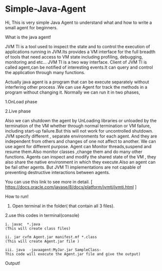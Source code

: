 # Simple-Java-Agent
Hi,
This is very simple Java Agent  to understand what and how to write a small agent for beginners.

What is the java agent!

JVM TI is a tool used to inspect the state and to control the execution of applications running in JVM.Its provides a VM interface for the full breadth of tools that need access to VM state including profiling, debugging, monitoring  and etc…
JVM TI is a two way interface. Client of JVM TI is called agent,can be notified of interesting events.It can query and control the application through many functions.

Actually java agent is a program that can be execute separately without interfering other process .We can use Agent for track the methods in a program without changing it. 
Normally we can run it in two phases, 

1.OnLoad phase 
	
2.Live phase
	
Also we can shutdown the agent by UnLoading libraries or unloaded by the termination of the VM whether through normal termination or VM failure, including start-up failure.But this will not work for uncontrolled shutdown.
JVM specify different , separate environments for each agent. And they are independent from others and changes of one not affect to another. 
We can use agent for different purpose. Agent can  Monitor threads,suspend and resume them.Also monitor classes ,change them and do many other functions.
Agents can inspect and modify the shared state of the VM , they also share the native environment in which they execute.Also an agent can be fail other agents. But  JVM TI implementations are not capable of preventing destructive interactions between agents. 

You can use this link to see more in detail. [ https://docs.oracle.com/javase/8/docs/platform/jvmti/jvmti.html ]

How to run!


1. Open terminal in the folder( that contain all 3 files).

2.use this codes in terminal(console)

	i. javac  *.java 
	(This will create class files)
  
	ii. jar cvfm Agent.jar manifest.mf *.class
	(This will create Agent.jar file )
  
	iii. java  -javaagent:MyJar.jar SampleClass-
	This code will execute the Agent.jar file and give the output)
  
Output!



